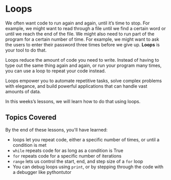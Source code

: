 # Loops

We often want code to run again and again, until it’s time to stop. For example, we might want to read through a file until we find a certain word or until we reach the end of the file. We might also need to run part of the program for a certain number of time. For example, we might want to ask the users to enter their password three times before we give up. **Loops** is your tool to do that.

Loops reduce the amount of code you need to write. Instead of having to type out the same thing again and again, or run your program many times, you can use a loop to repeat your code instead.

Loops empower you to automate repetitive tasks, solve complex problems with elegance, and build powerful applications that can handle vast amounts of data.

In this weeks’s lessons, we will learn how to do that using loops.

## Topics Covered

By the end of these lessons, you'll have learned:

- loops let you repeat code, either a specific number of times, or until a condition is met
- `while` repeats code for as long as a condition is True
- `for` repeats code for a specific number of iterations
- `range` lets us control the start, end, and step size of a `for` loop
- You can debug loops using `print`, or by stepping through the code with a debugger like pythontutor

